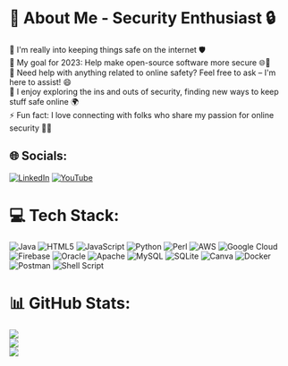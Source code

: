 # 💫 About Me - Security Enthusiast 🔒
🌱 I'm really into keeping things safe on the internet 🛡️<br>🎯 My goal for 2023: Help make open-source software more secure 🌐🚀<br>💬 Need help with anything related to online safety? Feel free to ask – I'm here to assist! 😄<br>🧗 I enjoy exploring the ins and outs of security, finding new ways to keep stuff safe online 🌍<br>⚡ Fun fact: I love connecting with folks who share my passion for online security 🤝🔐


## 🌐 Socials:
[![LinkedIn](https://img.shields.io/badge/LinkedIn-%230077B5.svg?logo=linkedin&logoColor=white)](https://www.linkedin.com/in/akjha12/) [![YouTube](https://img.shields.io/badge/YouTube-%23FF0000.svg?logo=YouTube&logoColor=white)](https://youtube.com/channel/UCuTnOdBLKb0u7LGolSwj2VQ) 

# 💻 Tech Stack:
![Java](https://img.shields.io/badge/java-%23ED8B00.svg?style=plastic&logo=java&logoColor=white) ![HTML5](https://img.shields.io/badge/html5-%23E34F26.svg?style=plastic&logo=html5&logoColor=white) ![JavaScript](https://img.shields.io/badge/javascript-%23323330.svg?style=plastic&logo=javascript&logoColor=%23F7DF1E) ![Python](https://img.shields.io/badge/python-3670A0?style=plastic&logo=python&logoColor=ffdd54) ![Perl](https://img.shields.io/badge/perl-%2339457E.svg?style=plastic&logo=perl&logoColor=white) ![AWS](https://img.shields.io/badge/AWS-%23FF9900.svg?style=plastic&logo=amazon-aws&logoColor=white) ![Google Cloud](https://img.shields.io/badge/Google%20Cloud-%234285F4.svg?style=plastic&logo=google-cloud&logoColor=white) ![Firebase](https://img.shields.io/badge/firebase-%23039BE5.svg?style=plastic&logo=firebase) ![Oracle](https://img.shields.io/badge/Oracle-F80000?style=plastic&logo=oracle&logoColor=white) ![Apache](https://img.shields.io/badge/apache-%23D42029.svg?style=plastic&logo=apache&logoColor=white) ![MySQL](https://img.shields.io/badge/mysql-%2300f.svg?style=plastic&logo=mysql&logoColor=white) ![SQLite](https://img.shields.io/badge/sqlite-%2307405e.svg?style=plastic&logo=sqlite&logoColor=white) ![Canva](https://img.shields.io/badge/Canva-%2300C4CC.svg?style=plastic&logo=Canva&logoColor=white) ![Docker](https://img.shields.io/badge/docker-%230db7ed.svg?style=plastic&logo=docker&logoColor=white) ![Postman](https://img.shields.io/badge/Postman-FF6C37?style=plastic&logo=postman&logoColor=white) ![Shell Script](https://img.shields.io/badge/shell_script-%23121011.svg?style=plastic&logo=gnu-bash&logoColor=white)
# 📊 GitHub Stats:
![](https://github-readme-stats.vercel.app/api?username=ashish199912&theme=dark&hide_border=false&include_all_commits=false&count_private=false)<br/>
![](https://github-readme-streak-stats.herokuapp.com/?user=ashish199912&theme=dark&hide_border=false)<br/>
![](https://github-readme-stats.vercel.app/api/top-langs/?username=ashish199912&theme=dark&hide_border=false&include_all_commits=false&count_private=false&layout=compact)

